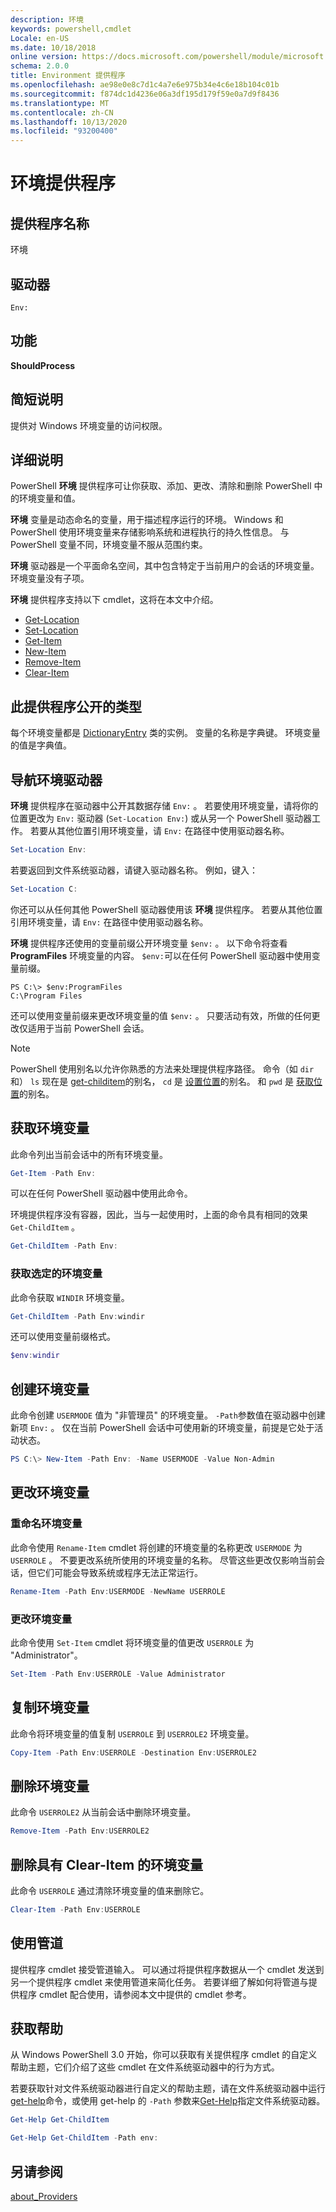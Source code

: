 ```yaml
---
description: 环境
keywords: powershell,cmdlet
Locale: en-US
ms.date: 10/18/2018
online version: https://docs.microsoft.com/powershell/module/microsoft.powershell.core/about/about_environment_provider?view=powershell-7&WT.mc_id=ps-gethelp
schema: 2.0.0
title: Environment 提供程序
ms.openlocfilehash: ae98e0e8c7d1c4a7e6e975b34e4c6e18b104c01b
ms.sourcegitcommit: f874dc1d4236e06a3df195d179f59e0a7d9f8436
ms.translationtype: MT
ms.contentlocale: zh-CN
ms.lasthandoff: 10/13/2020
ms.locfileid: "93200400"
---
```

# <a name="environment-provider"></a>环境提供程序

## <a name="provider-name"></a>提供程序名称
环境

## <a name="drives"></a>驱动器

`Env:`

## <a name="capabilities"></a>功能

**ShouldProcess**

## <a name="short-description"></a>简短说明

提供对 Windows 环境变量的访问权限。

## <a name="detailed-description"></a>详细说明

PowerShell **环境** 提供程序可让你获取、添加、更改、清除和删除 PowerShell 中的环境变量和值。

**环境** 变量是动态命名的变量，用于描述程序运行的环境。 Windows 和 PowerShell 使用环境变量来存储影响系统和进程执行的持久性信息。 与 PowerShell 变量不同，环境变量不服从范围约束。

**环境** 驱动器是一个平面命名空间，其中包含特定于当前用户的会话的环境变量。 环境变量没有子项。

**环境** 提供程序支持以下 cmdlet，这将在本文中介绍。

- [Get-Location](xref:Microsoft.PowerShell.Management.Get-Location)
- [Set-Location](xref:Microsoft.PowerShell.Management.Set-Location)
- [Get-Item](xref:Microsoft.PowerShell.Management.Get-Item)
- [New-Item](xref:Microsoft.PowerShell.Management.New-Item)
- [Remove-Item](xref:Microsoft.PowerShell.Management.Remove-Item)
- [Clear-Item](xref:Microsoft.PowerShell.Management.Clear-Item)

## <a name="types-exposed-by-this-provider"></a>此提供程序公开的类型

每个环境变量都是 [DictionaryEntry](/dotnet/api/system.collections.dictionaryentry) 类的实例。 变量的名称是字典键。 环境变量的值是字典值。

## <a name="navigating-the-environment-drive"></a>导航环境驱动器

**环境** 提供程序在驱动器中公开其数据存储 `Env:` 。 若要使用环境变量，请将你的位置更改为 `Env:` 驱动器 (`Set-Location Env:`) 或从另一个 PowerShell 驱动器工作。 若要从其他位置引用环境变量，请 `Env:` 在路径中使用驱动器名称。

```powershell
Set-Location Env:
```

若要返回到文件系统驱动器，请键入驱动器名称。 例如，键入：

```powershell
Set-Location C:
```

你还可以从任何其他 PowerShell 驱动器使用该 **环境** 提供程序。 若要从其他位置引用环境变量，请 `Env:` 在路径中使用驱动器名称。

**环境** 提供程序还使用的变量前缀公开环境变量 `$env:` 。  以下命令将查看 **ProgramFiles** 环境变量的内容。 `$env:`可以在任何 PowerShell 驱动器中使用变量前缀。

```
PS C:\> $env:ProgramFiles
C:\Program Files
```

还可以使用变量前缀来更改环境变量的值 `$env:` 。  只要活动有效，所做的任何更改仅适用于当前 PowerShell 会话。

> [!NOTE]
> PowerShell 使用别名以允许你熟悉的方法来处理提供程序路径。 命令（如 `dir` 和） `ls` 现在是 [get-childitem](xref:Microsoft.PowerShell.Management.Get-ChildItem)的别名， `cd` 是 [设置位置](xref:Microsoft.PowerShell.Management.Set-Location)的别名。 和 `pwd` 是 [获取位置](xref:Microsoft.PowerShell.Management.Get-Location)的别名。

## <a name="getting-environment-variables"></a>获取环境变量

此命令列出当前会话中的所有环境变量。

```powershell
Get-Item -Path Env:
```

可以在任何 PowerShell 驱动器中使用此命令。

环境提供程序没有容器，因此，当与一起使用时，上面的命令具有相同的效果 `Get-ChildItem` 。

```powershell
Get-ChildItem -Path Env:
```

### <a name="get-a-selected-environment-variable"></a>获取选定的环境变量

此命令获取 `WINDIR` 环境变量。

```powershell
Get-ChildItem -Path Env:windir
```

还可以使用变量前缀格式。

```powershell
$env:windir
```

## <a name="create-an-environment-variable"></a>创建环境变量

此命令创建 `USERMODE` 值为 "非管理员" 的环境变量。 `-Path`参数值在驱动器中创建新项 `Env:` 。 仅在当前 PowerShell 会话中可使用新的环境变量，前提是它处于活动状态。

```powershell
PS C:\> New-Item -Path Env: -Name USERMODE -Value Non-Admin
```

## <a name="changing-an-environment-variable"></a>更改环境变量

### <a name="rename-an-environment-variable"></a>重命名环境变量

此命令使用 `Rename-Item` cmdlet 将创建的环境变量的名称更改 `USERMODE` 为 `USERROLE` 。 不要更改系统所使用的环境变量的名称。 尽管这些更改仅影响当前会话，但它们可能会导致系统或程序无法正常运行。

```powershell
Rename-Item -Path Env:USERMODE -NewName USERROLE
```

### <a name="change-an-environment-variable"></a>更改环境变量

此命令使用 `Set-Item` cmdlet 将环境变量的值更改 `USERROLE` 为 "Administrator"。

```powershell
Set-Item -Path Env:USERROLE -Value Administrator
```

## <a name="copy-an-environment-variable"></a>复制环境变量

此命令将环境变量的值复制 `USERROLE` 到 `USERROLE2` 环境变量。

```powershell
Copy-Item -Path Env:USERROLE -Destination Env:USERROLE2
```

## <a name="remove-an-environment-variable"></a>删除环境变量

此命令 `USERROLE2` 从当前会话中删除环境变量。

```powershell
Remove-Item -Path Env:USERROLE2
```

## <a name="remove-an-environment-variable-with-clear-item"></a>删除具有 Clear-Item 的环境变量

此命令 `USERROLE` 通过清除环境变量的值来删除它。

```powershell
Clear-Item -Path Env:USERROLE
```

## <a name="using-the-pipeline"></a>使用管道

提供程序 cmdlet 接受管道输入。 可以通过将提供程序数据从一个 cmdlet 发送到另一个提供程序 cmdlet 来使用管道来简化任务。
若要详细了解如何将管道与提供程序 cmdlet 配合使用，请参阅本文中提供的 cmdlet 参考。

## <a name="getting-help"></a>获取帮助

从 Windows PowerShell 3.0 开始，你可以获取有关提供程序 cmdlet 的自定义帮助主题，它们介绍了这些 cmdlet 在文件系统驱动器中的行为方式。

若要获取针对文件系统驱动器进行自定义的帮助主题，请在文件系统驱动器中运行[get-help](xref:Microsoft.PowerShell.Core.Get-Help)命令，或使用 get-help 的 `-Path` 参数来[Get-Help](xref:Microsoft.PowerShell.Core.Get-Help)指定文件系统驱动器。

```powershell
Get-Help Get-ChildItem
```

```powershell
Get-Help Get-ChildItem -Path env:
```

## <a name="see-also"></a>另请参阅

[about_Providers](../About/about_Providers.md)
